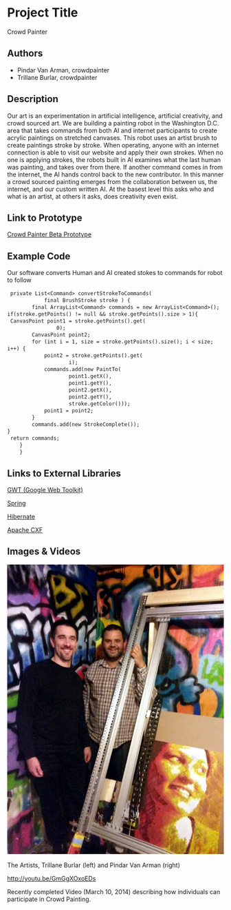 # Project Title
Crowd Painter

## Authors
- Pindar Van Arman, crowdpainter
- Trillane Burlar, crowdpainter

## Description
Our art is an experimentation in artificial intelligence, artificial creativity, and crowd sourced art.  We are building a painting robot in the Washington D.C. area that takes commands from both AI and internet participants to create acrylic paintings on stretched canvases.  This robot uses an artist brush to create paintings stroke by stroke.  When operating, anyone with an internet connection is able to visit our website and apply their own strokes.  When no one is applying strokes, the robots built in AI examines what the last human was painting, and takes over from there.  If another command comes in from the internet, the AI hands control back to the new contributor.  In this manner a crowd sourced painting emerges from the collaboration between us, the internet, and our custom written AI.  At the basest level this asks who and what is an artist, at others it asks, does creativity even exist.

## Link to Prototype
[Crowd Painter Beta Prototype](http://www.crowdpainter.com "Crowd Beta Painter Prototype")


## Example Code
Our software converts Human and AI created stokes to commands for robot to follow
```
 private List<Command> convertStrokeToCommands(
            final BrushStroke stroke ) {
        final ArrayList<Command> commands = new ArrayList<Command>();
if(stroke.getPoints() != null && stroke.getPoints().size > 1){
 CanvasPoint point1 = stroke.getPoints().get(
                0);
        CanvasPoint point2;
        for (int i = 1, size = stroke.getPoints().size(); i < size; i++) {
            point2 = stroke.getPoints().get(
                    i);
            commands.add(new PaintTo(
                    point1.getX(),
                    point1.getY(),
                    point2.getX(),
                    point2.getY(),
                    stroke.getColor()));
            point1 = point2;
        }
        commands.add(new StrokeComplete());
}
 return commands;
    }
	}
```
## Links to External Libraries

[GWT (Google Web Toolkit)](http://www.gwtproject.org/ "GWT (Google Web Toolkit)") 

[Spring](http://spring.io/ "Spring")

[Hibernate](http://hibernate.org/ "Hibernate")

[Apache CXF](cxf.apache.org/ "Apache CXF")

## Images & Videos

![Artists](project_images/pindartrillane.jpg?raw=true "Artists")

The Artists, Trillane Burlar (left) and Pindar Van Arman (right)

http://youtu.be/GmGgXOxoEDs

Recently completed Video (March 10, 2014) describing how individuals can participate in Crowd Painting.

